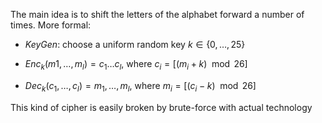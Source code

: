 The main idea is to shift the letters of the alphabet forward a number of times. More formal:

* $KeyGen$: choose a uniform random key $k\in\{0,\ldots,25\}$
  
* $Enc_k(m1,\ldots,m_{\mathit{l}}) = c_{1}\dots c_{l}$, where $c_{i}= [(m_i+k)\mod 26]$    
  
* $Dec_k(c_{1},\ldots,c_{l})=m_{1},\ldots,m_{l}$, where $m_{i}=[(c_{i}-k)\mod 26]$

This kind of cipher is easily broken by brute-force with actual technology